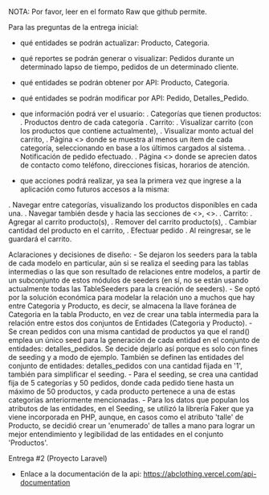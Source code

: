 NOTA: Por favor, leer en el formato Raw que github permite.

Para las preguntas de la entrega inicial:

- qué entidades se podrán actualizar: Producto, Categoria.
- qué reportes se podrán generar o visualizar: Pedidos durante un determinado lapso de tiempo, pedidos de un determinado cliente.
- qué entidades se podrán obtener por API: Producto, Categoria.
- qué entidades se podrán modificar por API: Pedido, Detalles_Pedido.

- que información podrá ver el usuario: 
 . Categorías que tienen productos:
	. Productos dentro de cada categoría
 . Carrito:
	. Visualizar carrito (con los productos que contiene actualmente),
	. Visualizar monto actual del carrito,
 . Página <<Home>> donde se muestra al menos un ítem de cada categoría, seleccionando en base a los últimos cargados al sistema.
 . Notificación de pedido efectuado.
 . Página <<Franquicias>> donde se aprecien datos de contacto como teléfono, direcciones físicas, horarios de atención.

- que acciones podrá realizar, ya sea la primera vez que ingrese a la aplicación como futuros accesos a la misma:

 . Navegar entre categorías, visualizando los productos disponibles en cada una.
 . Navegar también desde y hacia las secciones de <<Franquicias>>, <<Home>>.
 . Carrito:
	. Agregar al carrito producto(s),
	. Remover del carrito producto(s),
	. Cambiar cantidad del producto en el carrito,
	. Efectuar pedido
	. Al reingresar, se le guardará el carrito.
    
Aclaraciones y decisiones de diseño:
    - Se dejaron los seeders para la tabla de cada modelo en particular, aún si se realiza el seeding para las tablas intermedias o las que son resultado de relaciones entre modelos, a partir de un subconjunto de estos módulos de seeders (en sí, no se están usando actualmente todas las TableSeeders para la creación de seeders).
    - Se optó por la solución económica para modelar la relación uno a muchos que hay entre Categoria y Producto, es decir, se almacena la llave foránea de Categoria en la tabla Producto, en vez de crear una tabla intermedia para la relación entre estos dos conjuntos de Entidades (Categoria y Producto).
    - Se crean pedidos con una misma cantidad de productos ya que el rand() emplea un único seed para la generación de cada entidad en el conjunto de entidades: detalles_pedidos. Se decide dejarlo así porque es solo con fines de seeding y a modo de ejemplo. También se definen las entidades del conjunto de entidades: detalles_pedidos con una cantidad fijada en '1', también para simplificar el seeding.
    - Para el seeding, se crea una cantidad fija de 5 categorías y 50 pedidos, donde cada pedido tiene hasta un máximo de 50 productos, y cada producto pertenece a una de estas categorías anteriormente mencionadas.
    - Para los datos que populan los atributos de las entidades, en el Seeding, se utilizó la librería Faker que ya viene incorporada en PHP, aunque, en casos como el atributo 'talle' de Producto, se decidió crear un 'enumerado' de talles a mano para lograr un mejor entendimiento y legibilidad de las entidades en el conjunto 'Productos'.

Entrega #2 (Proyecto Laravel)
 - Enlace a la documentación de la api: https://abclothing.vercel.com/api-documentation

